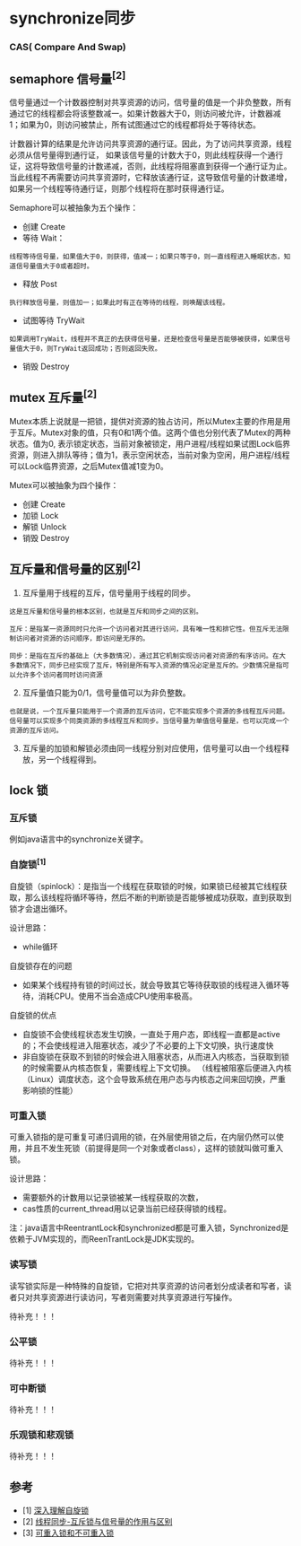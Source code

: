 # synchronize同步


### CAS( Compare And Swap)

## semaphore 信号量<sup>[2]</sup>
信号量通过一个计数器控制对共享资源的访问，信号量的值是一个非负整数，所有通过它的线程都会将该整数减一。如果计数器大于0，则访问被允许，计数器减1；如果为0，则访问被禁止，所有试图通过它的线程都将处于等待状态。

计数器计算的结果是允许访问共享资源的通行证。因此，为了访问共享资源，线程必须从信号量得到通行证， 如果该信号量的计数大于0，则此线程获得一个通行证，这将导致信号量的计数递减，否则，此线程将阻塞直到获得一个通行证为止。当此线程不再需要访问共享资源时，它释放该通行证，这导致信号量的计数递增，如果另一个线程等待通行证，则那个线程将在那时获得通行证。

Semaphore可以被抽象为五个操作：

- 创建 Create
- 等待 Wait：
```
线程等待信号量，如果值大于0，则获得，值减一；如果只等于0，则一直线程进入睡眠状态，知道信号量值大于0或者超时。
```
- 释放 Post
```
执行释放信号量，则值加一；如果此时有正在等待的线程，则唤醒该线程。
```
- 试图等待 TryWait
```
如果调用TryWait，线程并不真正的去获得信号量，还是检查信号量是否能够被获得，如果信号量值大于0，则TryWait返回成功；否则返回失败。
```
- 销毁 Destroy

## mutex 互斥量<sup>[2]</sup>
Mutex本质上说就是一把锁，提供对资源的独占访问，所以Mutex主要的作用是用于互斥。Mutex对象的值，只有0和1两个值。这两个值也分别代表了Mutex的两种状态。值为0, 表示锁定状态，当前对象被锁定，用户进程/线程如果试图Lock临界资源，则进入排队等待；值为1，表示空闲状态，当前对象为空闲，用户进程/线程可以Lock临界资源，之后Mutex值减1变为0。

Mutex可以被抽象为四个操作：
- 创建 Create
- 加锁 Lock
- 解锁 Unlock
- 销毁 Destroy

## 互斥量和信号量的区别<sup>[2]</sup>
1. 互斥量用于线程的互斥，信号量用于线程的同步。
```
这是互斥量和信号量的根本区别，也就是互斥和同步之间的区别。

互斥：是指某一资源同时只允许一个访问者对其进行访问，具有唯一性和排它性。但互斥无法限制访问者对资源的访问顺序，即访问是无序的。

同步：是指在互斥的基础上（大多数情况），通过其它机制实现访问者对资源的有序访问。在大多数情况下，同步已经实现了互斥，特别是所有写入资源的情况必定是互斥的。少数情况是指可以允许多个访问者同时访问资源
```
2. 互斥量值只能为0/1，信号量值可以为非负整数。
```
也就是说，一个互斥量只能用于一个资源的互斥访问，它不能实现多个资源的多线程互斥问题。信号量可以实现多个同类资源的多线程互斥和同步。当信号量为单值信号量是，也可以完成一个资源的互斥访问。
```
3. 互斥量的加锁和解锁必须由同一线程分别对应使用，信号量可以由一个线程释放，另一个线程得到。

## lock 锁

### 互斥锁
例如java语言中的synchronize关键字。

### 自旋锁<sup>[1]</sup>
自旋锁（spinlock）：是指当一个线程在获取锁的时候，如果锁已经被其它线程获取，那么该线程将循环等待，然后不断的判断锁是否能够被成功获取，直到获取到锁才会退出循环。

设计思路：
- while循环

自旋锁存在的问题
- 如果某个线程持有锁的时间过长，就会导致其它等待获取锁的线程进入循环等待，消耗CPU。使用不当会造成CPU使用率极高。

自旋锁的优点
- 自旋锁不会使线程状态发生切换，一直处于用户态，即线程一直都是active的；不会使线程进入阻塞状态，减少了不必要的上下文切换，执行速度快
- 非自旋锁在获取不到锁的时候会进入阻塞状态，从而进入内核态，当获取到锁的时候需要从内核态恢复，需要线程上下文切换。 （线程被阻塞后便进入内核（Linux）调度状态，这个会导致系统在用户态与内核态之间来回切换，严重影响锁的性能）

### 可重入锁
可重入锁指的是可重复可递归调用的锁，在外层使用锁之后，在内层仍然可以使用，并且不发生死锁（前提得是同一个对象或者class），这样的锁就叫做可重入锁。

设计思路：
- 需要额外的计数用以记录锁被某一线程获取的次数，
- cas性质的current_thread用以记录当前已经获得锁的线程。

注：java语言中ReentrantLock和synchronized都是可重入锁，Synchronized是依赖于JVM实现的，而ReenTrantLock是JDK实现的。
### 读写锁
读写锁实际是一种特殊的自旋锁，它把对共享资源的访问者划分成读者和写者，读者只对共享资源进行读访问，写者则需要对共享资源进行写操作。

待补充！！！

### 公平锁

待补充！！！

### 可中断锁
待补充！！！

### 乐观锁和悲观锁
待补充！！！

## 参考
- [1] [深入理解自旋锁](https://blog.csdn.net/qq_34337272/article/details/81252853)
- [2] [线程同步-互斥锁与信号量的作用与区别](https://www.cnblogs.com/alinh/p/6905221.html)
- [3] [可重入锁和不可重入锁](https://www.cnblogs.com/dj3839/p/6580765.html)